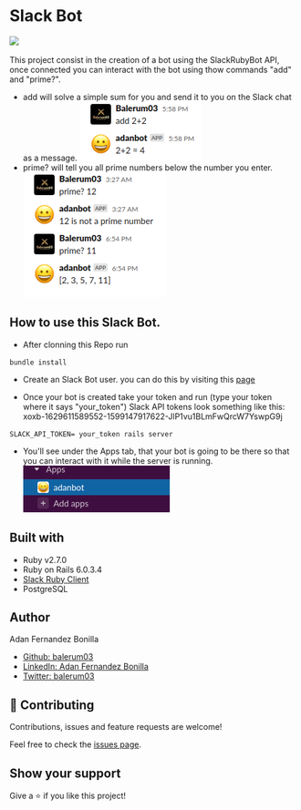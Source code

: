 # Slack Bot
![](https://raw.githubusercontent.com/slack-ruby/slack-ruby-client/master/slack.png)

This project consist in the creation of a bot using the SlackRubyBot API, once connected you can interact with the bot using thow commands "add" and "prime?".
- add will solve a simple sum for you and send it to you on the Slack chat as a message.
![](docs/add_message.png)
- prime? will tell you all prime numbers below the number you enter.
![](docs/prime_message.png)

## How to use this Slack Bot.
* After clonning this Repo run
```
bundle install
```
* Create an Slack Bot user.
  you can do this by visiting this [page](https://slack.com/services/new/bot)
  
* Once your bot is created take your token and run (type your token where it says "your_token")
  Slack API tokens look something like this: xoxb-1629611589552-1599147917622-JlP1vu1BLmFwQrcW7YswpG9j
```
SLACK_API_TOKEN= your_token rails server
```
* You'll see under the Apps tab, that your bot is going to be there so that you can interact with it while the server is running.
  ![](docs/apps_tab.png)
  
 ## Built with
 - Ruby v2.7.0
 - Ruby on Rails 6.0.3.4
 - [Slack Ruby Client](https://github.com/slack-ruby/slack-ruby-client#create-a-new-bot-integration)
 - PostgreSQL
 
 
## Author
Adan Fernandez Bonilla

- [Github: balerum03](https://github.com/balerum03)
- [LinkedIn: Adan Fernandez Bonilla](https://www.linkedin.com/in/adan-fernandez-bonilla/)
- [Twitter: balerum03](https://twitter.com/balerum03)

## 🤝 Contributing

Contributions, issues and feature requests are welcome!

Feel free to check the [issues page](issues/).

## Show your support

Give a ⭐️ if you like this project!
